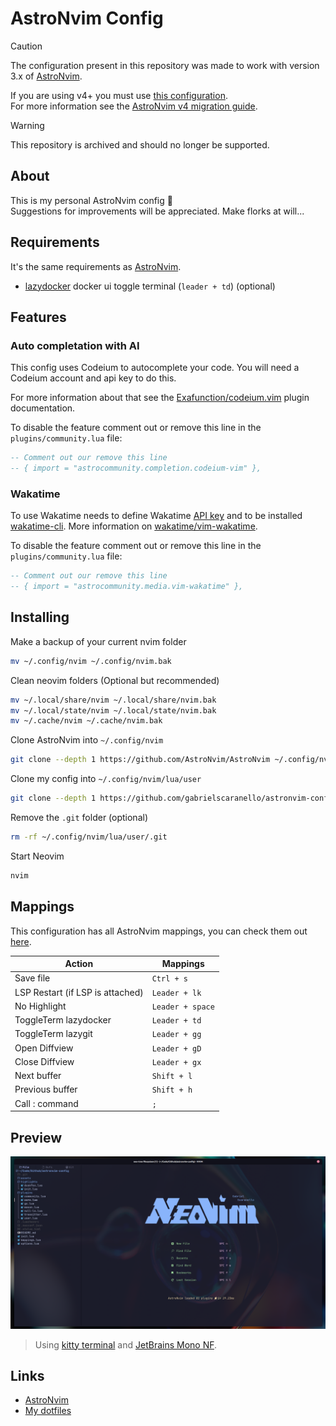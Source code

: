 # AstroNvim Config

> [!CAUTION]  
> The configuration present in this repository was made to work with version 3.x of [AstroNvim](https://astronvim.com/).  
> 
> If you are using v4+ you must use [this configuration](https://github.com/gabrielscaranello/dotfiles/blob/main/config/nvim/README.md).  
> For more information see the [AstroNvim v4 migration guide](https://docs.astronvim.com/configuration/v4_migration/).

> [!WARNING]  
> This repository is archived and should no longer be supported.

## About

This is my personal AstroNvim config 🫣  
Suggestions for improvements will be appreciated. Make florks at will...

## Requirements

It's the same requirements as [AstroNvim](https://astronvim.com/#-requirements).

- [lazydocker](https://github.com/jesseduffield/lazydocker) docker ui toggle
  terminal (`leader + td`) (optional)

## Features

### Auto completation with AI

This config uses Codeium to autocomplete your code. You will need a Codeium
account and api key to do this.

For more information about that see the
[Exafunction/codeium.vim](https://github.com/Exafunction/codeium.vim) plugin documentation.

To disable the feature comment out or remove this line in the
`plugins/community.lua` file:

```lua
-- Comment out our remove this line
-- { import = "astrocommunity.completion.codeium-vim" },
```

### Wakatime

To use Wakatime needs to define Wakatime
[API key](https://wakatime.com/settings#apikey)
and to be installed [wakatime-cli](https://github.com/wakatime/wakatime-cli).
More information on [wakatime/vim-wakatime](https://github.com/wakatime/vim-wakatime).

To disable the feature comment out or remove this line in the
`plugins/community.lua` file:

```lua
-- Comment out our remove this line
-- { import = "astrocommunity.media.vim-wakatime" },
```

## Installing

Make a backup of your current nvim folder

```bash
mv ~/.config/nvim ~/.config/nvim.bak
```

Clean neovim folders (Optional but recommended)

```bash
mv ~/.local/share/nvim ~/.local/share/nvim.bak
mv ~/.local/state/nvim ~/.local/state/nvim.bak
mv ~/.cache/nvim ~/.cache/nvim.bak
```

Clone AstroNvim into `~/.config/nvim`

```bash
git clone --depth 1 https://github.com/AstroNvim/AstroNvim ~/.config/nvim
```

Clone my config into `~/.config/nvim/lua/user`

```bash
git clone --depth 1 https://github.com/gabrielscaranello/astronvim-config ~/.config/nvim/lua/user
```

Remove the `.git` folder (optional)

```bash
rm -rf ~/.config/nvim/lua/user/.git
```

Start Neovim

```bash
nvim
```

## Mappings

This configuration has all AstroNvim mappings, you can check them out [here](https://astronvim.com/Basic%20Usage/mappings).

| Action                           | Mappings         |
| -------------------------------- | ---------------- |
| Save file                        | `Ctrl + s`       |
| LSP Restart (if LSP is attached) | `Leader + lk`    |
| No Highlight                     | `Leader + space` |
| ToggleTerm lazydocker            | `Leader + td`    |
| ToggleTerm lazygit               | `Leader + gg`    |
| Open Diffview                    | `Leader + gD`    |
| Close Diffview                   | `Leader + gx`    |
| Next buffer                      | `Shift + l`      |
| Previous buffer                  | `Shift + h`      |
| Call : command                   | `;`              |

## Preview

![Preview](./assets/preview.png)

> Using [kitty terminal](https://sw.kovidgoyal.net/kitty/) and [JetBrains Mono NF](https://github.com/ryanoasis/nerd-fonts/tree/master/patched-fonts/JetBrainsMono/Ligatures).

## Links

- [AstroNvim](https://astronvim.com/)
- [My dotfiles](https://github.com/gabrielscaranello/dotfiles)
